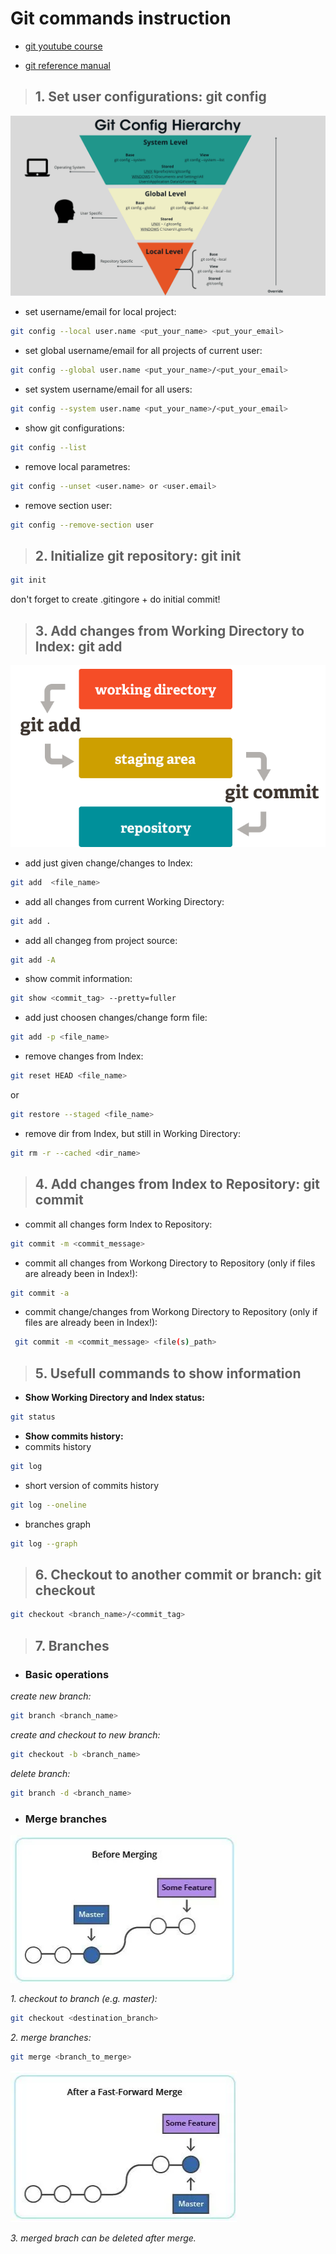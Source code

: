 # Git commands instruction

- [git youtube course](https://www.youtube.com/playlist?list=PLDyvV36pndZFHXjXuwA_NywNrVQO0aQqb)

- [git reference manual](https://git-scm.com/docs)

> ## **1. Set user configurations: git config**

![git config hierarchy](src\git_config.png)

- set username/email for local project:

```sh
git config --local user.name <put_your_name> <put_your_email>
```

- set global username/email for all projects of current user:

```sh
git config --global user.name <put_your_name>/<put_your_email> 
```
- set system username/email for all users:

```sh
git config --system user.name <put_your_name>/<put_your_email>
```

- show git configurations:

```sh
git config --list
```

- remove local parametres:

```sh
git config --unset <user.name> or <user.email>
```

- remove section user:

```sh
git config --remove-section user
```


> ## **2. Initialize git repository: git init**

```sh
git init
```

don't forget to create .gitingore + do initial commit!

> ## **3. Add changes from Working Directory to Index: git add**

![git workspaces](src\git_workspaces.png)

- add just given change/changes to Index:

```sh
git add  <file_name>
```

- add all changes from current Working Directory:

```sh
git add .
```

- add all changeg from project source:

```sh
git add -A
```

- show commit information:

```sh
git show <commit_tag> --pretty=fuller
```

- add just choosen changes/change form file:

```sh
git add -p <file_name>
```

- remove changes from Index:

```sh
git reset HEAD <file_name>
```

or

```sh
git restore --staged <file_name>
```

- remove dir from Index, but still in Working Directory:

```sh
git rm -r --cached <dir_name>
```

> ## **4. Add changes from Index to Repository: git commit**

- commit all changes form Index to Repository:

```sh
git commit -m <commit_message>
```

- commit all changes from Workong Directory to Repository (only if files are already been in Index!):

```sh
git commit -a
```

- commit change/changes from Workong Directory to Repository (only if files are already been in Index!):

```sh
 git commit -m <commit_message> <file(s)_path>
 ```

> ## **5. Usefull commands to show information**
- **Show Working Directory and Index status:**

```sh
git status
```

- **Show commits history:**
- commits history
```sh
git log
```
- short version of commits history
```sh
git log --oneline 
```
- branches graph
```sh
git log --graph
```


> ## **6. Checkout to another commit or branch: git checkout**
```sh
git checkout <branch_name>/<commit_tag>
```

> ## **7. Branches**

- ### Basic operations

*create new branch:*
```sh
git branch <branch_name>
```
*create and checkout to new branch:*
```sh
git checkout -b <branch_name>
```
*delete branch:*
```sh
git branch -d <branch_name>
```

- ### Merge branches

![before_merge](src\before_merge.png)

*1. checkout to branch (e.g. master):*
```sh
git checkout <destination_branch>
```
*2. merge branches:* 
```sh
git merge <branch_to_merge>
```
![after_merge](src\after_merge.png)

*3. merged brach can be deleted after merge.*